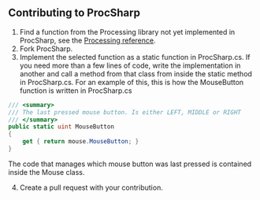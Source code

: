 Contributing to ProcSharp
--------------------

1. Find a function from the Processing library not yet implemented in ProcSharp, see the [Processing reference](https://processing.org/reference/).
2. Fork ProcSharp.
3. Implement the selected function as a static function in ProcSharp.cs. If you need more than a few lines of code, write the implementation in another and call a method from that class from inside the static method in ProcSharp.cs. For an example of this, this is how the MouseButton function is written in ProcSharp.cs

```csharp
/// <summary>
/// The last pressed mouse button. Is either LEFT, MIDDLE or RIGHT
/// </summary>
public static uint MouseButton
{
    get { return mouse.MouseButton; }
}
```

The code that manages which mouse button was last pressed is contained inside the Mouse class.

4. Create a pull request with your contribution.
